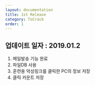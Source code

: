 ```yaml
---
layout: documentation
title: 1st Release
category: ToCrack
order: 1
---
```


## 업데이트 일자 : 2019.01.2
  1. 메일발송 기능 완료
  2. 파일DB 사용
  3. 훈련용 악성링크를 클릭한 PC의 정보 저장
  4. 클릭 카운트 저장
  